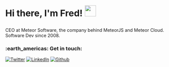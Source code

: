<h1><p>Hi there, I'm Fred! <img src="https://media.giphy.com/media/hvRJCLFzcasrR4ia7z/giphy.gif" width="35px" height="35px"></h1></p>

CEO at Meteor Software, the company behind MeteorJS and Meteor Cloud. <br />
Software Dev since 2008.

<h3> :earth_americas: Get in touch: </h3> 

[![Twitter](https://img.shields.io/badge/Twitter-%231DA1F2.svg?style=for-the-badge&logo=Twitter&logoColor=white)](https://twitter.com/fredmaiaarantes)
[![LinkedIn](https://img.shields.io/badge/linkedin-%230077B5.svg?style=for-the-badge&logo=linkedin&logoColor=white)](https://www.linkedin.com/in/henrique-albert-schmaiske)
[![Github](https://img.shields.io/badge/sponsor-30363D?style=for-the-badge&logo=GitHub-Sponsors&logoColor=#EA4AAA)](https://github.com/fredmaiaarantes)
